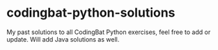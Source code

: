 # codingbat-python-solutions
My past solutions to all CodingBat Python exercises, feel free to add or update. 
Will add Java solutions as well.
